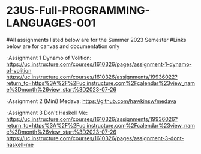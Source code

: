 # 23US-Full-PROGRAMMING-LANGUAGES-001
#All assignments listed below are for the Summer 2023 Semester
#Links below are for canvas and documentation only

-Assignment 1 Dynamo of Volition:
https://uc.instructure.com/courses/1610326/pages/assignment-1-dynamo-of-volition
https://uc.instructure.com/courses/1610326/assignments/19936022?return_to=https%3A%2F%2Fuc.instructure.com%2Fcalendar%23view_name%3Dmonth%26view_start%3D2023-07-26

-Assignment 2 (Mini) Medava:
https://github.com/hawkinsw/medava

-Assignment 3 Don't Haskell Me:
https://uc.instructure.com/courses/1610326/assignments/19936026?return_to=https%3A%2F%2Fuc.instructure.com%2Fcalendar%23view_name%3Dmonth%26view_start%3D2023-07-26
https://uc.instructure.com/courses/1610326/pages/assignment-3-dont-haskell-me
